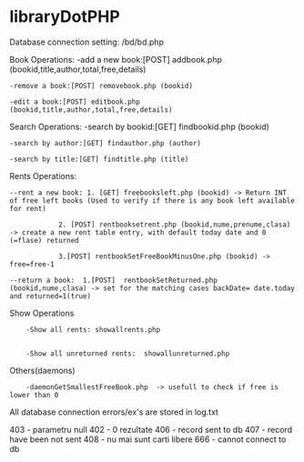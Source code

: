 # libraryDotPHP

Database connection setting: /bd/bd.php

Book Operations:
	-add a new book:[POST] addbook.php (bookid,title,author,total,free,details)

	-remove a book:[POST] removebook.php (bookid)

	-edit a book:[POST] editbook.php (bookid,title,author,total,free,details)

Search Operations:
	-search by bookid:[GET] findbookid.php (bookid)

	-search by author:[GET] findauthor.php (author)

	-search by title:[GET] findtitle.php (title)

Rents Operations:

	--rent a new book: 1. [GET] freebooksleft.php (bookid) -> Return INT of free left books (Used to verify if there is any book left available for rent)

				2. [POST] rentbooksetrent.php (bookid,nume,prenume,clasa) -> create a new rent table entry, with default today date and 0 (=flase) returned

				3.[POST] rentbookSetFreeBookMinusOne.php (bookid) -> free=free-1

	--return a book:  1.[POST]  rentbookSetReturned.php (bookid,nume,clasa) -> set for the matching cases backDate= date.today and returned=1(true)


Show Operations

		-Show all rents: showallrents.php


		-Show all unreturned rents:  showallunreturned.php




Others(daemons)

		-daemonGetSmallestFreeBook.php  -> usefull to check if free is lower than 0




All database connection errors/ex's are stored in log.txt


403 - parametru null
402 -  0 rezultate
406 - record sent to db
407 - record have been not sent
408 - nu mai sunt carti libere
666 - cannot connect to db
